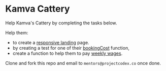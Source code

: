 # Kamva Cattery

Help Kamva's Cattery by completing the tasks below.

Help them:

* to create a [responsive landing](landingPage.md) page.
* by creating a test for one of their [bookingCost](./booking_cost) function,
* create a function to help them to pay [weekly wages](./weekly_wages).


Clone and fork this repo and email to `mentors@projectcodex.co` once done.

